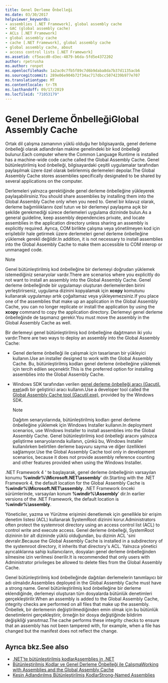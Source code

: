 ```yaml
---
title: Genel Derleme Önbelleği
ms.date: 03/30/2017
helpviewer_keywords:
- assemblies [.NET Framework], global assembly cache
- GAC (global assembly cache)
- ACLs [.NET Framework]
- global assembly cache
- cache [.NET Framework], global assembly cache
- global assembly cache, about
- access control lists [.NET Framework]
ms.assetid: cf5eacd0-d3ec-4879-b6da-5fd5e4372202
author: rpetrusha
ms.author: ronpet
ms.openlocfilehash: 1a2ac0c7fb5f89c7d6b9daba8da7b37d1135acb6
ms.sourcegitcommit: 289e06e904b72f34ac717dbcc5074239b977e707
ms.translationtype: MT
ms.contentlocale: tr-TR
ms.lasthandoff: 09/17/2019
ms.locfileid: "71053179"
---
```

# <a name="global-assembly-cache"></a><span data-ttu-id="21f4f-102">Genel Derleme Önbelleği</span><span class="sxs-lookup"><span data-stu-id="21f4f-102">Global Assembly Cache</span></span>
<span data-ttu-id="21f4f-103">Ortak dil çalışma zamanının yüklü olduğu her bilgisayarda, genel derleme önbelleği olarak adlandırılan makine genelindeki bir kod önbelleği bulunur.</span><span class="sxs-lookup"><span data-stu-id="21f4f-103">Each computer where the Common Language Runtime is installed has a machine-wide code cache called the Global Assembly Cache.</span></span> <span data-ttu-id="21f4f-104">Genel bütünleştirilmiş kod önbelleği, bilgisayardaki çeşitli uygulamalar tarafından paylaşılmak üzere özel olarak belirlenmiş derlemeleri depolar.</span><span class="sxs-lookup"><span data-stu-id="21f4f-104">The Global Assembly Cache stores assemblies specifically designated to be shared by several applications on the computer.</span></span>  
  
 <span data-ttu-id="21f4f-105">Derlemeleri yalnızca gerektiğinde genel derleme önbelleğine yükleyerek paylaşabilirsiniz.</span><span class="sxs-lookup"><span data-stu-id="21f4f-105">You should share assemblies by installing them into the Global Assembly Cache only when you need to.</span></span> <span data-ttu-id="21f4f-106">Genel bir kılavuz olarak, derleme bağımlılıklarını özel tutun ve bir derlemeyi paylaşıma açık bir şekilde gerekmediği sürece derlemeleri uygulama dizininde bulun.</span><span class="sxs-lookup"><span data-stu-id="21f4f-106">As a general guideline, keep assembly dependencies private, and locate assemblies in the application directory unless sharing an assembly is explicitly required.</span></span> <span data-ttu-id="21f4f-107">Ayrıca, COM birlikte çalışma veya yönetilmeyen kod için erişilebilir hale getirmek üzere derlemeleri genel derleme önbelleğine yüklemek gerekli değildir.</span><span class="sxs-lookup"><span data-stu-id="21f4f-107">In addition, it is not necessary to install assemblies into the Global Assembly Cache to make them accessible to COM interop or unmanaged code.</span></span>  
  
> [!NOTE]
> <span data-ttu-id="21f4f-108">Genel bütünleştirilmiş kod önbelleğine bir derlemeyi doğrudan yüklemek istemediğiniz senaryolar vardır.</span><span class="sxs-lookup"><span data-stu-id="21f4f-108">There are scenarios where you explicitly do not want to install an assembly into the Global Assembly Cache.</span></span> <span data-ttu-id="21f4f-109">Genel derleme önbelleğinde bir uygulamayı oluşturan derlemelerden birini yerleştirirseniz, uygulama dizinini kopyalamak için **xcopy** komutunu kullanarak uygulamayı artık çoğaltamaz veya yükleyemezsiniz.</span><span class="sxs-lookup"><span data-stu-id="21f4f-109">If you place one of the assemblies that make up an application in the Global Assembly Cache, you can no longer replicate or install the application by using the **xcopy** command to copy the application directory.</span></span> <span data-ttu-id="21f4f-110">Derlemeyi genel derleme önbelleğinde de taşımanız gerekir.</span><span class="sxs-lookup"><span data-stu-id="21f4f-110">You must move the assembly in the Global Assembly Cache as well.</span></span>  
  
 <span data-ttu-id="21f4f-111">Bir derlemeyi genel bütünleştirilmiş kod önbelleğine dağıtmanın iki yolu vardır:</span><span class="sxs-lookup"><span data-stu-id="21f4f-111">There are two ways to deploy an assembly into the Global Assembly Cache:</span></span>  
  
- <span data-ttu-id="21f4f-112">Genel derleme önbelleği ile çalışmak için tasarlanan bir yükleyici kullanın.</span><span class="sxs-lookup"><span data-stu-id="21f4f-112">Use an installer designed to work with the Global Assembly Cache.</span></span> <span data-ttu-id="21f4f-113">Bu, bütünleştirilmiş kodları genel derleme önbelleğine yüklemek için tercih edilen seçenektir.</span><span class="sxs-lookup"><span data-stu-id="21f4f-113">This is the preferred option for installing assemblies into the Global Assembly Cache.</span></span>  
  
- <span data-ttu-id="21f4f-114">Windows SDK tarafından verilen [genel derleme önbelleği aracı (Gacutil. exe)](../tools/gacutil-exe-gac-tool.md)adlı bir geliştirici aracı kullanın.</span><span class="sxs-lookup"><span data-stu-id="21f4f-114">Use a developer tool called the [Global Assembly Cache tool (Gacutil.exe)](../tools/gacutil-exe-gac-tool.md), provided by the Windows SDK.</span></span>  
  
    > [!NOTE]
    > <span data-ttu-id="21f4f-115">Dağıtım senaryolarında, bütünleştirilmiş kodları genel derleme önbelleğine yüklemek için Windows Installer kullanın.</span><span class="sxs-lookup"><span data-stu-id="21f4f-115">In deployment scenarios, use Windows Installer to install assemblies into the Global Assembly Cache.</span></span> <span data-ttu-id="21f4f-116">Genel bütünleştirilmiş kod önbelleği aracını yalnızca geliştirme senaryolarında kullanın, çünkü bu, Windows Installer kullanılırken belirtilen derleme başvuru sayma ve diğer özellikleri sağlamıyor.</span><span class="sxs-lookup"><span data-stu-id="21f4f-116">Use the Global Assembly Cache tool only in development scenarios, because it does not provide assembly reference counting and other features provided when using the Windows Installer.</span></span>  
  
 <span data-ttu-id="21f4f-117">.NET Framework 4 ' te başlayarak, genel derleme önbelleğinin varsayılan konumu **%windir%\Microsoft.NET\assembly**' dir.</span><span class="sxs-lookup"><span data-stu-id="21f4f-117">Starting with the .NET Framework 4, the default location for the Global Assembly Cache is **%windir%\Microsoft.NET\assembly**.</span></span> <span data-ttu-id="21f4f-118">.NET Framework önceki sürümlerinde, varsayılan konum **%windir%\Assembly**' dir.</span><span class="sxs-lookup"><span data-stu-id="21f4f-118">In earlier versions of the .NET Framework, the default location is **%windir%\assembly**.</span></span>  
  
 <span data-ttu-id="21f4f-119">Yöneticiler, yazma ve Yürütme erişimini denetlemek için genellikle bir erişim denetim listesi (ACL) kullanarak SystemRoot dizinini korur.</span><span class="sxs-lookup"><span data-stu-id="21f4f-119">Administrators often protect the systemroot directory using an access control list (ACL) to control write and execute access.</span></span> <span data-ttu-id="21f4f-120">Genel derleme önbelleği, SystemRoot dizininin bir alt dizininde yüklü olduğundan, bu dizinin ACL 'sini devralır.</span><span class="sxs-lookup"><span data-stu-id="21f4f-120">Because the Global Assembly Cache is installed in a subdirectory of the systemroot directory, it inherits that directory's ACL.</span></span> <span data-ttu-id="21f4f-121">Yalnızca yönetici ayrıcalıklarına sahip kullanıcıların, dosyaları genel derleme önbelleğinden silmesine izin verilmesi önerilir.</span><span class="sxs-lookup"><span data-stu-id="21f4f-121">It is recommended that only users with Administrator privileges be allowed to delete files from the Global Assembly Cache.</span></span>  
  
 <span data-ttu-id="21f4f-122">Genel bütünleştirilmiş kod önbelleğinde dağıtılan derlemelerin tanımlayıcı bir adı olmalıdır.</span><span class="sxs-lookup"><span data-stu-id="21f4f-122">Assemblies deployed in the Global Assembly Cache must have a strong name.</span></span> <span data-ttu-id="21f4f-123">Genel bütünleştirilmiş kod önbelleğine bir derleme eklendiğinde, derlemeyi oluşturan tüm dosyalarda bütünlük denetimleri gerçekleştirilir.</span><span class="sxs-lookup"><span data-stu-id="21f4f-123">When an assembly is added to the Global Assembly Cache, integrity checks are performed on all files that make up the assembly.</span></span> <span data-ttu-id="21f4f-124">Önbellek, bir derlemenin değiştirilmediğinden emin olmak için bu bütünlük denetimlerini gerçekleştirir, örneğin bir dosya değiştiğinde bildirim değişikliği yansıtmaz.</span><span class="sxs-lookup"><span data-stu-id="21f4f-124">The cache performs these integrity checks to ensure that an assembly has not been tampered with, for example, when a file has changed but the manifest does not reflect the change.</span></span>  
  
## <a name="see-also"></a><span data-ttu-id="21f4f-125">Ayrıca bkz.</span><span class="sxs-lookup"><span data-stu-id="21f4f-125">See also</span></span>

- [<span data-ttu-id="21f4f-126">.NET’te bütünleştirilmiş kodlar</span><span class="sxs-lookup"><span data-stu-id="21f4f-126">Assemblies in .NET</span></span>](../../standard/assembly/index.md)
- [<span data-ttu-id="21f4f-127">Bütünleştirilmiş Kodlar ve Genel Derleme Önbelleği ile Çalışma</span><span class="sxs-lookup"><span data-stu-id="21f4f-127">Working with Assemblies and the Global Assembly Cache</span></span>](working-with-assemblies-and-the-gac.md)
- [<span data-ttu-id="21f4f-128">Kesin Adlandırılmış Bütünleştirilmiş Kodlar</span><span class="sxs-lookup"><span data-stu-id="21f4f-128">Strong-Named Assemblies</span></span>](../../standard/assembly/strong-named.md)

